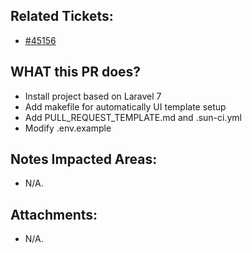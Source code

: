 <!--
  PLEASE DON'T DELETE THIS TEMPLATE UNTIL YOU HAVE READ THE FIRST SECTION.
-->

## Related Tickets:
- [#45156](https://edu-redmine.sun-asterisk.vn/issues/45156)

## WHAT this PR does?

- Install project based on Laravel 7
- Add makefile for automatically UI template setup
- Add PULL_REQUEST_TEMPLATE.md and .sun-ci.yml
- Modify .env.example


## Notes Impacted Areas:
- N/A.

## Attachments:
- N/A.